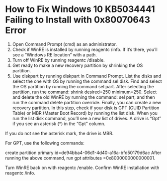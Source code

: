 <!--
[How to fix Windows 10 KB5034441 failing to install with 0x80070643 error]([[[https://www.makeuseof.com/windows-11-set-up-without-internet-connection/](https://www.windowslatest.com/2024/01/15/windows-10-kb5034441-fails-with-a-0x80070643-error-but-theres-a-fix/)](https://www.windowslatest.com/2024/01/15/windows-10-kb5034441-fails-with-a-0x80070643-error-but-theres-a-fix/)]
-->

# How to Fix Windows 10 KB5034441 Failing to Install with 0x80070643 Error

1. Open Command Prompt (cmd) as an administrator.
2. Check if WinRE is installed by running reagentc /info. If it’s there, you’ll see a “Windows RE location” with a path.
3. Turn off WinRE by running reagentc /disable.
4. Get ready to make a new recovery partition by shrinking the OS partition.
5. Use diskpart by running diskpart in Command Prompt.
List the disks and select the one with OS by running the command sel disk<OS disk index>.
Find and select the OS partition by running the command sel part<OS partition index>.
After selecting the partition, run the command: shrink desired=250 minimum=250.
Select and delete the old WinRE by running the command: sel part<WinRE partition index>, and then run the command delete partition override.
Finally, you can create a new recovery partition. In this step, check if your disk is GPT (GUID Partition Table) or MBR (Master Boot Record) by running the list disk. When you run the list disk command, you’ll see a new list of drives. A drive is “Gpt” if you see an asterisk (*) in the “Gpt” column.

If you do not see the asterisk mark, the drive is MBR.

For GPT, use the following commands:

 create partition primary id=de94bba4-06d1-4d40-a16a-bfd50179d6ac
After running the above command, run gpt attributes =0x8000000000000001.

Turn WinRE back on with reagentc /enable.
Confirm WinRE installation with reagentc /info.
